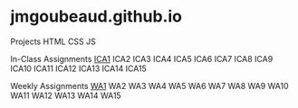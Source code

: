 # jmgoubeaud.github.io

Projects
    HTML
    CSS
    JS

In-Class Assignments
    [ICA1](https://github.com/jmgoubeaud/jmgoubeaud.github.io/blob/1f97f5925cc8c7a25a7da83b245e05ac76dc9560/index.html)
    ICA2
    ICA3
    ICA4
    ICA5
    ICA6
    ICA7
    ICA8
    ICA9
    ICA10
    ICA11
    ICA12
    ICA13
    ICA14
    ICA15

Weekly Assignments
    [WA1](https://github.com/jmgoubeaud/jmgoubeaud.github.io/blob/330d6edcda80bc2bc6909f4c78e757e236666ae9/wa/wa1.html)
    WA2
    WA3
    WA4
    WA5
    WA6
    WA7
    WA8
    WA9
    WA10
    WA11
    WA12
    WA13
    WA14
    WA15
